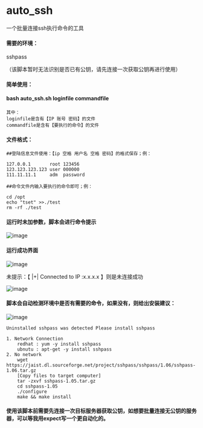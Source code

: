 # auto_ssh
一个批量连接ssh执行命令的工具

#### 需要的环境：
  sshpass
  
  （该脚本暂时无法识别是否已有公钥，请先连接一次获取公钥再进行使用）

#### 简单使用：
####    bash auto_ssh.sh loginfile commandfile
    其中：
    loginfile是含有【IP 账号 密码】的文件
    commandfile是含有【要执行的命令】的文件
    
#### 文件格式：
    ##登陆信息文件使用：【ip 空格 用户名 空格 密码】的格式保存；例：
    
    127.0.0.1       root 123456
    123.123.123.123 user 000000
    111.11.11.1     adm  password
		
    ##命令文件内输入要执行的命令即可；例：
    
    cd /opt
    echo "tset" >>./test
    rm -rf ./test
    
  
#### 运行时未加参数，脚本会进行命令提示

![image](https://github.com/ShiLE-up/auto_ssh/blob/master/images/tip.png)



  
#### 运行成功界面

![image](https://github.com/ShiLE-up/auto_ssh/blob/master/images/run1.png)



未提示：【  |+| Connected to IP :x.x.x.x  】则是未连接成功

![image](https://github.com/ShiLE-up/auto_ssh/blob/master/images/run2.png)




#### 脚本会自动检测环境中是否有需要的命令，如果没有，则给出安装建议：

![image](https://github.com/ShiLE-up/auto_ssh/blob/master/images/install.png)


	Uninstalled sshpass was detected Please install sshpass
	
	1. Network Connection 
		redhat : yum -y install sshpass
		ubnutu : apt-get -y install sshpass
	2. No network 
		wget https://jaist.dl.sourceforge.net/project/sshpass/sshpass/1.06/sshpass-1.06.tar.gz
		[Copy files to target computer]
		tar -zxvf sshpass-1.05.tar.gz
		cd sshpass-1.05
		./configure
		make && make install


#### 使用该脚本前需要先连接一次目标服务器获取公钥，如想要批量连接无公钥的服务器，可以等我用expect写一个更自动化的。

